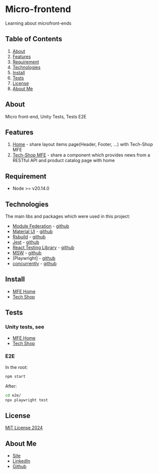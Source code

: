 # Micro-frontend

Learning about microfront-ends

## Table of Contents
1. [About](#about)
2. [Features](#features)
3. [Requirement](#requirement)
4. [Technologies](#technologies)
5. [Install](#install)
6. [Tests](#tests)
7. [License](#license)
8. [About Me](#about-me)

## About
Micro front-end, Unity Tests, Tests E2E

## Features
1. [Home](/home/README.md) - share layout items page(Header, Footer, ...) with Tech-Shop MFE
2. [Tech-Shop MFE](/tech-shop/README.md) - share a component which provides news from a RESTful API and product catalog page with home

## Requirement
- Node >= v20.14.0 

## Technologies

The main libs and packages which were used in this project:

- [Module Federation](https://module-federation.io/) - [github](https://github.com/module-federation/core) 
- [Material UI](https://mui.com) - [github](https://github.com/mui/material-ui)
- [Rsbuild](https://rsbuild.dev/) - [github](https://github.com/web-infra-dev/rsbuild)
- [Jest](https://jestjs.io/) - [github](https://github.com/jestjs/jest)
- [React Testing Library](https://testing-library.com/docs/react-testing-library/intro/) - [github](https://github.com/testing-library/react-testing-library)
- [MSW](https://mswjs.io/) - [github](https://github.com/mswjs/msw)
- [Playwright] - [github](https://github.com/microsoft/playwright)
- [concurrently](https://www.npmjs.com/package/concurrently) - [github](https://github.com/open-cli-tools/concurrently#readme)

## Install

- [MFE Home](/home/README.md)
- [Tech Shop](/tech-shop/README.md)

## Tests

### Unity tests, see

- [MFE Home](/home/README.md)
- [Tech Shop](/tech-shop/README.md)

### E2E

In the root:

```bash
npm start
```

After:

```bash
cd e2e/
npx playwright test
```

## License

[MIT License 2024](/LICENSE.md)

## About Me

- [Site](https://vanribeiro.github.io/)
- [LinkedIn](https://www.linkedin.com/in/vanribeiro/)
- [Github](https://github.com/vanribeiro)